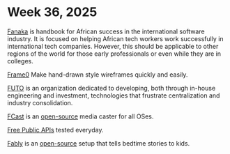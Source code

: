# Week 36, 2025

[Fanaka](https://fanaka.readthedocs.io) is  handbook for African success in the international software industry. It is focused on helping African tech workers work successfully in international tech companies. However, this should be applicable to other regions of the world for those early professionals or even while they are in colleges.

[Frame0](https://frame0.app/) Make hand-drawn style wireframes quickly and easily.

[FUTO](https://www.futo.org/) is an organization dedicated to developing, both through in-house engineering and investment, technologies that frustrate centralization and industry consolidation.

[FCast](https://fcast.org) is an [open-source](https://gitlab.futo.org/videostreaming/fcast/) media caster for all OSes.

[Free Public APIs](https://www.freepublicapis.com) tested everyday.

[Fably](https://stefanom.github.io/fably/) is an [open-source](https://github.com/stefanom/fably) setup that tells bedtime stories to kids.